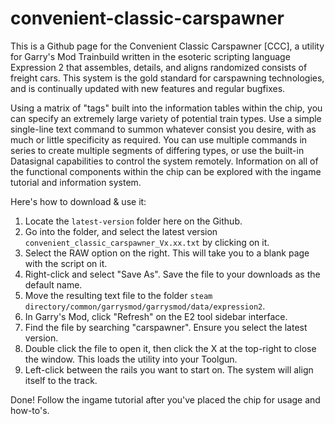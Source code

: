 # convenient-classic-carspawner
This is a Github page for the Convenient Classic Carspawner [CCC], a utility for Garry's Mod Trainbuild written in the esoteric scripting language Expression 2 that assembles, details, and aligns randomized consists of freight cars. This system is the gold standard for carspawning technologies, and is continually updated with new features and regular bugfixes.

Using a matrix of "tags" built into the information tables within the chip, you can specify an extremely large variety of potential train types. Use a simple single-line text command to summon whatever consist you desire, with as much or little specificity as required. You can use multiple commands in series to create multiple segments of differing types, or use the built-in Datasignal capabilities to control the system remotely. Information on all of the functional components within the chip can be explored with the ingame tutorial and information system.

Here's how to download & use it:

1. Locate the `latest-version` folder here on the Github. 	
2. Go into the folder, and select the latest version `convenient_classic_carspawner_Vx.xx.txt` by clicking on it.
3. Select the RAW option on the right. This will take you to a blank page with the script on it.
4. Right-click and select "Save As". Save the file to your downloads as the default name.
5. Move the resulting text file to the folder `steam directory/common/garrysmod/garrysmod/data/expression2`.
6. In Garry's Mod, click "Refresh" on the E2 tool sidebar interface.	
7. Find the file by searching "carspawner". Ensure you select the latest version.
8. Double click the file to open it, then click the X at the top-right to close the window.	This loads the utility into your Toolgun.
9. Left-click between the rails you want to start on. The system will align itself to the track.

Done! Follow the ingame tutorial after you've placed the chip for usage and how-to's.	
